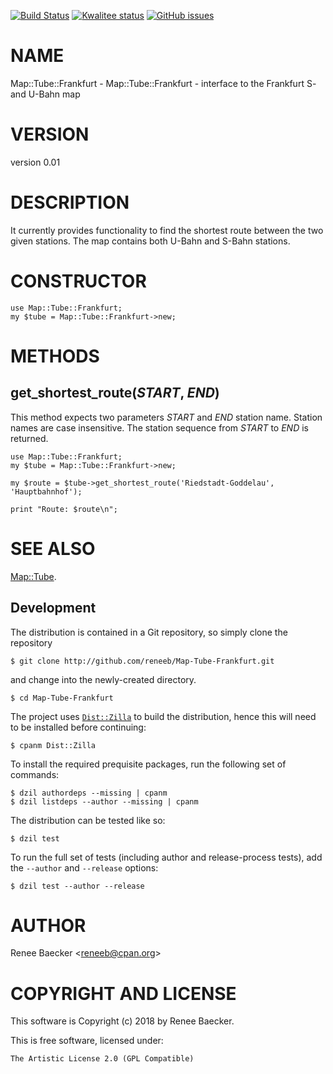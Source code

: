 [![Build Status](https://travis-ci.org/reneeb/Map-Tube-Frankfurt.svg?branch=master)](https://travis-ci.org/reneeb/Map-Tube-Frankfurt)
[![Kwalitee status](http://cpants.cpanauthors.org/dist/Map-Tube-Frankfurt.png)](http://cpants.charsbar.org/dist/overview/Map-Tube-Frankfurt)
[![GitHub issues](https://img.shields.io/github/issues/reneeb/Map-Tube-Frankfurt.svg)](https://github.com/reneeb/Map-Tube-Frankfurt/issues)

# NAME

Map::Tube::Frankfurt - Map::Tube::Frankfurt - interface to the Frankfurt S- and U-Bahn map

# VERSION

version 0.01

# DESCRIPTION

It currently provides functionality to find the shortest route between
the two given stations. The map contains both U-Bahn and S-Bahn stations.

# CONSTRUCTOR

    use Map::Tube::Frankfurt;
    my $tube = Map::Tube::Frankfurt->new;

# METHODS

## get\_shortest\_route(_START_, _END_)

This method expects two parameters _START_ and _END_ station name.
Station names are case insensitive. The station sequence from _START_
to _END_ is returned.

    use Map::Tube::Frankfurt;
    my $tube = Map::Tube::Frankfurt->new;

    my $route = $tube->get_shortest_route('Riedstadt-Goddelau', 'Hauptbahnhof');

    print "Route: $route\n";

# SEE ALSO

[Map::Tube](https://metacpan.org/pod/Map::Tube).



## Development

The distribution is contained in a Git repository, so simply clone the
repository

```
$ git clone http://github.com/reneeb/Map-Tube-Frankfurt.git
```

and change into the newly-created directory.

```
$ cd Map-Tube-Frankfurt
```

The project uses [`Dist::Zilla`](https://metacpan.org/pod/Dist::Zilla) to
build the distribution, hence this will need to be installed before
continuing:

```
$ cpanm Dist::Zilla
```

To install the required prequisite packages, run the following set of
commands:

```
$ dzil authordeps --missing | cpanm
$ dzil listdeps --author --missing | cpanm
```

The distribution can be tested like so:

```
$ dzil test
```

To run the full set of tests (including author and release-process tests),
add the `--author` and `--release` options:

```
$ dzil test --author --release
```

# AUTHOR

Renee Baecker &lt;reneeb@cpan.org>

# COPYRIGHT AND LICENSE

This software is Copyright (c) 2018 by Renee Baecker.

This is free software, licensed under:

    The Artistic License 2.0 (GPL Compatible)
